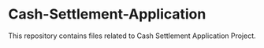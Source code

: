 # Cash-Settlement-Application
This repository contains files related to Cash Settlement Application Project.

